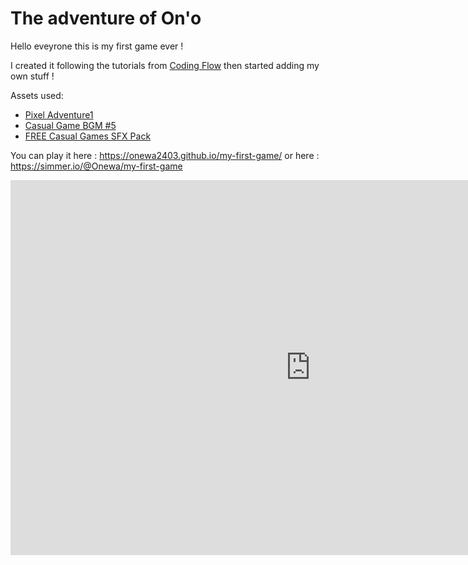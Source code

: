 # The adventure of On'o

Hello eveyrone this is my first game ever !

I created it following the tutorials from [Coding Flow](https://www.youtube.com/c/CodinginFlow) then started adding my own stuff !

Assets used:
- [Pixel Adventure1](https://assetstore.unity.com/packages/2d/characters/pixel-adventure-1-155360)
- [Casual Game BGM #5](https://assetstore.unity.com/packages/audio/music/casual-game-bgm-5-135943)
- [FREE Casual Games SFX Pack](https://assetstore.unity.com/packages/audio/sound-fx/free-casual-game-sfx-pack-54116)

You can play it here : https://onewa2403.github.io/my-first-game/ or here : https://simmer.io/@Onewa/my-first-game

<iframe src="https://i.simmer.io/@Onewa/my-first-game" style="width:960px;height:600px;border:0"></iframe>
